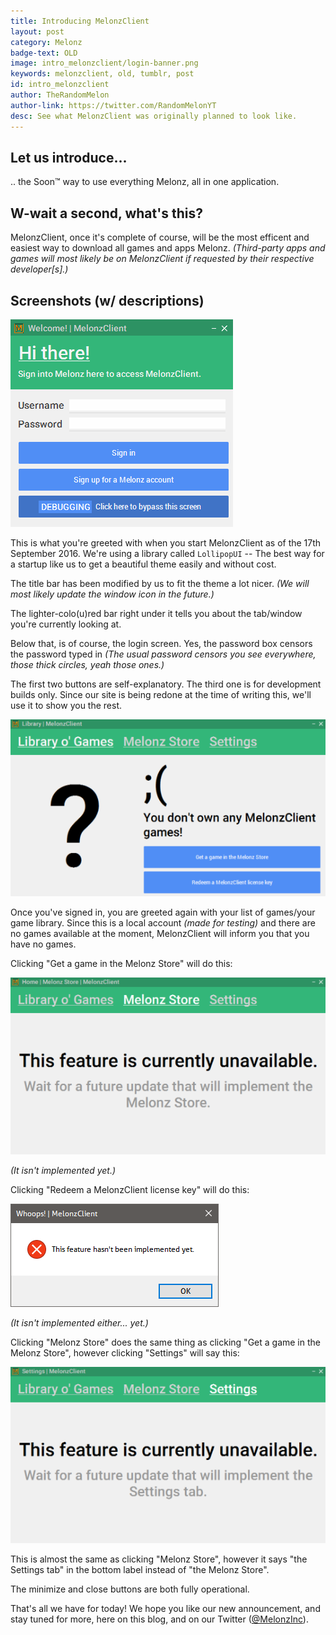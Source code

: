 ```yaml
---
title: Introducing MelonzClient
layout: post
category: Melonz
badge-text: OLD
image: intro_melonzclient/login-banner.png
keywords: melonzclient, old, tumblr, post
id: intro_melonzclient
author: TheRandomMelon
author-link: https://twitter.com/RandomMelonYT
desc: See what MelonzClient was originally planned to look like.
---
```


## Let us introduce...

.. the Soon™ way to use everything Melonz, all in one application.

## W-wait a second, what's this?

MelonzClient, once it's complete of course, will be the most efficent and easiest way to download all games and apps Melonz.
_(Third-party apps and games will most likely be on MelonzClient if requested by their respective developer[s].)_

## Screenshots (w/ descriptions)
![MelonzClient Pre-Alpha Login Screen](/img/posts/intro_melonzclient/login.png)

This is what you're greeted with when you start MelonzClient as of the 17th September 2016. We're using a library called `LollipopUI` -- The best way for a startup like us to get a beautiful theme easily and without cost.

The title bar has been modified by us to fit the theme a lot nicer.
_(We will most likely update the window icon in the future.)_

The lighter-colo(u)red bar right under it tells you about the tab/window you're currently looking at.

Below that, is of course, the login screen. Yes, the password box censors the password typed in _(The usual password censors you see everywhere, those thick circles, yeah those ones.)_

The first two buttons are self-explanatory. The third one is for development builds only. Since our site is being redone at the time of writing this, we'll use it to show you the rest.

![MelonzClient Pre-Alpha Library "No Games" section](/img/posts/intro_melonzclient/library.png)

Once you've signed in, you are greeted again with your list of games/your game library. Since this is a local account _(made for testing)_ and there are no games available at the moment, MelonzClient will inform you that you have no games.

Clicking "Get a game in the Melonz Store" will do this:

![MelonzClient Pre-Alpha Melonz Store not implemented error](/img/posts/intro_melonzclient/store.png)

_(It isn't implemented yet.)_

Clicking "Redeem a MelonzClient license key" will do this:

![MelonzClient Pre-Alpha no license key activation implemented yet error](/img/posts/intro_melonzclient/feature-not-implemented.png)

_(It isn't implemented either... yet.)_

Clicking "Melonz Store" does the same thing as clicking "Get a game in the Melonz Store", however clicking "Settings" will say this:

![MelonzClient Pre-Alpha Settings tab](/img/posts/intro_melonzclient/settings.png)

This is almost the same as clicking "Melonz Store", however it says "the Settings tab" in the bottom label instead of "the Melonz Store".

The minimize and close buttons are both fully operational.

That's all we have for today! We hope you like our new announcement, and stay tuned for more, here on this blog, and on our Twitter ([@MelonzInc](https://twitter.com/MelonzInc)).